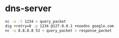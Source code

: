 # dns-server

```sh
nc -u -l 1234 > query_packet
dig +retry=0 -p 1234 @127.0.0.1 +noedns google.com
nc -u 8.8.8.8 53 < query_packet > response_packet
```
